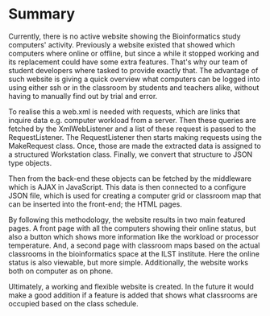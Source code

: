 # Summary

Currently, there is no active website showing the Bioinformatics study computers' activity. 
Previously a website existed that showed which computers where online or offline, but since a while
it stopped working and its replacement could have some extra features. That's why our team of student developers
where tasked to provide exactly that. The advantage of such website is giving a quick overview what computers can be logged into using
either ssh or in the classroom by students and teachers alike, without having to manually find out by trial and error.



To realise this a web.xml is needed with requests, which are links that inquire data e.g.
computer workload from a server. Then these queries are fetched by the XmlWebListener and a list of these request is passed to the RequestListener.
The RequestListener then starts making requests using the MakeRequest class. Once, those are
made the extracted data is assigned to a structured Workstation class. Finally, we convert that structure
to JSON type objects.

Then from the back-end these objects can be fetched by the middleware which is AJAX in JavaScript. 
This data is then connected to a configure JSON file, which is used for creating a computer grid or classroom map
that can be inserted into the front-end; the HTML pages.

By following this methodology, the website results in two main featured pages.
A front page with all the computers showing their online status, but also a button
which shows more information like the workload or processor temperature. And, a second page
with classroom maps based on the actual classrooms in the bioinformatics 
space at the ILST institute. Here the online status is also viewable, but more simple.
Additionally, the website works both on computer as on phone.

Ultimately, a working and flexible website is created. In the future it would make a good
addition if a feature is added that shows what classrooms are occupied based on the
class schedule.

